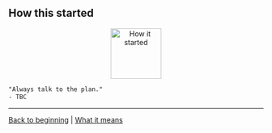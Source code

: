 ## How this started ##

<div style="text-align: center; margin-bottom: 10px;">
  <img src="https://storage.googleapis.com/pj-nba-472915-share/images/how-it-started.png" alt="How it started" style="width: 100px; height: auto;">
</div>

```txt
"Always talk to the plan."
- TBC
```

---
[Back to beginning](../2-introduction/slide.md) | [What it means](../4-what-it-means/slide.md)